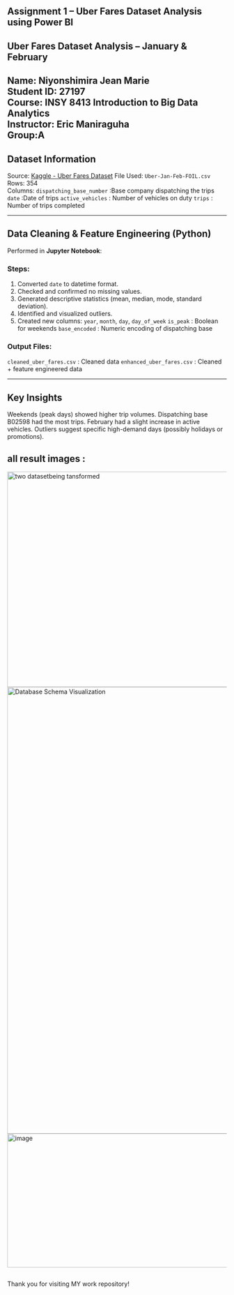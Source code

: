 ## Assignment 1 – Uber Fares Dataset Analysis using Power BI
##  Uber Fares Dataset Analysis – January & February

Name: Niyonshimira Jean Marie  
Student ID: 27197  
Course: INSY 8413 Introduction to Big Data Analytics    
Instructor: Eric Maniraguha  
Group:A
---

## Dataset Information

Source: [Kaggle - Uber Fares Dataset](https://www.kaggle.com/datasets/yasserh/uber-fares-dataset)
 File Used: `Uber-Jan-Feb-FOIL.csv`
 Rows: 354  
 Columns:
`dispatching_base_number` :Base company dispatching the trips
`date` :Date of trips
`active_vehicles` : Number of vehicles on duty
   `trips` : Number of trips completed

---

##  Data Cleaning & Feature Engineering (Python)

Performed in **Jupyter Notebook**:

###  Steps:
1. Converted `date` to datetime format.
2. Checked and confirmed no missing values.
3. Generated descriptive statistics (mean, median, mode, standard deviation).
4. Identified and visualized outliers.
5. Created new columns:
    `year`, `month`, `day`, `day_of_week`
    `is_peak` : Boolean for weekends
    `base_encoded` : Numeric encoding of dispatching base

###  Output Files:
 `cleaned_uber_fares.csv` : Cleaned data
 `enhanced_uber_fares.csv` : Cleaned + feature engineered data

---


##  Key Insights

Weekends (peak days) showed higher trip volumes.
 Dispatching base B02598 had the most trips.
February had a slight increase in active vehicles.
 Outliers suggest specific high-demand days (possibly holidays or promotions).

## all result images :
<img width="933" height="494" alt="two datasetbeing tansformed" src="https://github.com/user-attachments/assets/a89877ed-8a5a-49d2-a800-3e259e5beece" />

<img width="1024" height="1024" alt="Database Schema Visualization" src="https://github.com/user-attachments/assets/3529ee30-b592-447b-9466-64e46d32bd0b" />
<img width="1024" height="307" alt="image" src="https://github.com/user-attachments/assets/6b53a06e-aae3-44d6-ad44-b839b86f7192" />


##
 Thank you for visiting MY  work repository!

